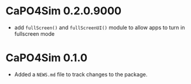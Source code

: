 # CaPO4Sim 0.2.0.9000
- add `fullScreen()` and `fullScreenUI()` module to allow apps to turn in fullscreen mode



# CaPO4Sim 0.1.0

* Added a `NEWS.md` file to track changes to the package.
